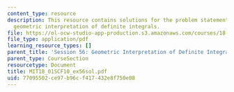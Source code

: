 ```yaml
---
content_type: resource
description: This resource contains solutions for the problem statements related to
  geometric interpretation of definite integrals.
file: https://ol-ocw-studio-app-production.s3.amazonaws.com/courses/18-01sc-single-variable-calculus-fall-2010/77095502ce97b96cf417432e8f750e08_MIT18_01SCF10_ex56sol.pdf
file_type: application/pdf
learning_resource_types: []
parent_title: 'Session 56: Geometric Interpretation of Definite Integrals'
parent_type: CourseSection
resourcetype: Document
title: MIT18_01SCF10_ex56sol.pdf
uid: 77095502-ce97-b96c-f417-432e8f750e08
---
```

